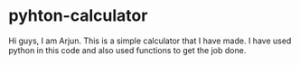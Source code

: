 # pyhton-calculator
Hi guys, I am Arjun. This is a simple calculator that I have made. I have used python in this code and also used functions to get the job done. 
